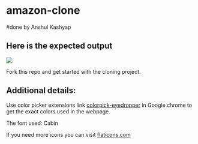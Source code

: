# amazon-clone

#done by Anshul Kashyap

## Here is the expected output

![](https://github.com/Kalvium-Program/amazon-clone-boilerplate/blob/main/assets/Amazon%20home%20UI.png?raw=true)

Fork this repo and get started with the cloning project.

## Additional details:
Use color picker extensions link [colorpick-eyedropper](https://chrome.google.com/webstore/detail/colorpick-eyedropper/) in Google chrome to get the exact colors used in the webpage.

The font used: Cabin

If you need more icons you can visit [flaticons.com](https://www.flaticon.com/)
